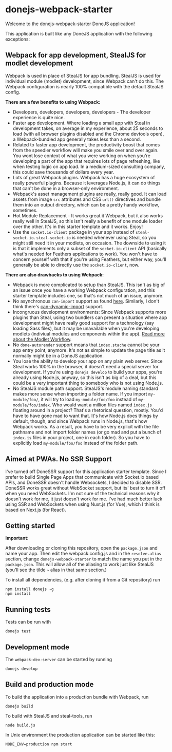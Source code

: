 # donejs-webpack-starter

Welcome to the donejs-webpack-starter DoneJS application!

This application is built like any DoneJS application with the following exceptions:

## Webpack for app development, StealJS for modlet development
Webpack is used in place of StealJS for app bundling.  StealJS is used for individual module (modlet) development, since Webpack can't do this.  The Webpack configuration is nearly 100% compatible with the default StealJS config.

**There are a few benefits to using Webpack:**

- Developers, developers, developers, developers - The developer experience is quite nice.
- Faster app development.  Where loading a small app with Steal in development takes, on average in my experience, about 25 seconds to load (with all browser plugins disabled and the Chrome devtools open), a Webpack-bundled app generally takes less than a second.
- Related to faster app development, the productivity boost that comes from the speedier workflow will make you smile over and over again.  You wont lose context of what you were working on when you're developing a part of the app that requires lots of page refreshing, like when testing logic on app load.  In a medium-sized consulting company, this could save thousands of dollars every year.
- Lots of great Webpack plugins.  Webpack has a huge ecosystem of really powerful plugins.  Because it leverages Node.js, it can do things that can't be done in a browser-only environment.
- Webpack's asset management plugins are really, really good.  It can load assets from image `src` attributes and CSS `url()` directives and bundle them into an output directory, which can be a pretty handy workflow, sometimes.
- Hot Module Replacement - It works great it Webpack, but it also works really well in StealJS, so this isn't really a benefit of one module loader over the other.  It's in this starter template and it works.  Enjoy!
- Use the `socket.io-client` package in your app instead of `steal-socket.io`.  `steal-socket.io` is needed whenever using Steal, so you might still need it in your modlets, on occasion.  The downside to using it is that it implements only a subset of the `socket.io-client` API (basically what's needed for Feathers applications to work).  You won't have to concern yourself with that if you're using Feathers, but either way, you'll generally be able to directly use the `socket.io-client`, now.


**There are also drawbacks to using Webpack:**

- Webpack is more complicated to setup than StealJS.  This isn't as big of an issue once you have a working Webpack configuration, and this starter template includes one, so that's not much of an issue, anymore.
- No asynchronous `can-import` support as found [here](https://canjs.com/doc/can-view-import.html#_can_importfrom__MODULE_NAME__content__can_import_). Similarly, I don't think there's [can-dynamic-import](https://canjs.com/doc/can-view-import.html#_can_dynamic_importfrom__MODULE_NAME__content__can_import_) support.
- Incongruous development environments: Since Webpack supports more plugins than Steal, using two bundlers can present a situation where app development might have really good support for a technology (say loading Sass files), but it may be unavailable when you're developing modlets (indiviual modules and components within the app).  [Read more about the Modlet Workflow](https://css-tricks.com/key-building-large-javascript-apps-modlet-workflow/).
- No `done-autorender` support means that `index.stache` cannot be your app entry point, anymore.  It's not as simple to update the page title as it normally might be in a DoneJS application.
- You lose the ability to develop your app on any plain web server.  Since Steal works 100% in the browser, it doesn't need a special server for development.  If you're using `donejs develop` to build your apps, you're already using Node.js, anyway, so this isn't as big of a deal, but this could be a very important thing to somebody who is not using Node.js.
- No StealJS module path support.  StealJS's module naming standard makes more sense when importing a folder name.  If you import `my-module/foo/`, it will try to load `my-module/foo/foo` instead of `my-module/foo/index`.  Who would want a million files named `index.js` floating around in a project?  That's a rhetorical question, mostly.  You'd have to have gone mad to want that.  It's how Node.js does things by default, though, and since Webpack runs in Node.js, that's how Webpack works.  As a result, you have to be very explicit with the file pathname and not import folder names (or go mad and put a bunch of `index.js` files in your project, one in each folder).  So you have to explicitly load `my-module/foo/foo` instead of the folder path.

## Aimed at PWAs. No SSR Support
I've turned off DoneSSR support for this application starter template.  Since I prefer to build Single Page Apps that communicate with Socket.io based APIs, and DoneSSR doesn't handle Websockets, I decided to disable SSR.  DoneSSR works great without WebSocket support, but its' best to turn it off when you need WebSockets.  I'm not sure of the technical reasons why it doesn't work for me, it just doesn't work for me.  I've had much better luck using SSR and WebSockets when using Nuxt.js (for Vue), which I think is based on Next.js (for React).

## Getting started

**Important:**

After downloading or cloning this repository, open the `package.json` and name your app.  Then edit the webpack.config.js and in the `resolve.alias` section, change `donejs-webpack-starter` to match the name you put in the `package.json`.  This will allow all of the aliasing to work just like StealJS (you'll see the tilde `~` alias in that same section.)

To install all dependencies, (e.g. after cloning it from a Git repository) run

```
npm install donejs -g
npm install
```

## Running tests

Tests can be run with

```
donejs test
```

## Development mode

The `webpack-dev-server` can be started by running

```
donejs develop
```


## Build and production mode

To build the application into a production bundle with Webpack, run

```
donejs build
```

To build with StealJS and steal-tools, run

```
node build.js
```

In Unix environment the production application can be started like this:

```
NODE_ENV=production npm start
```
